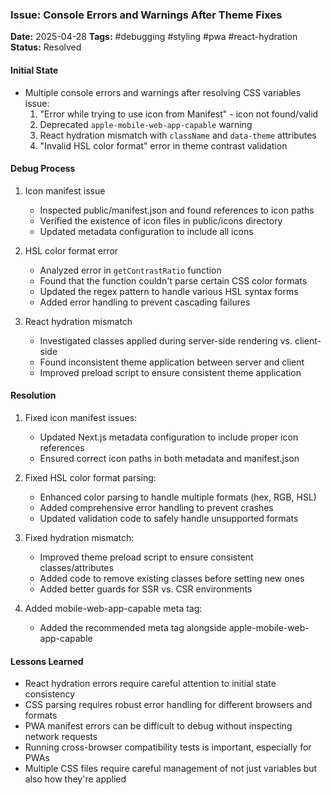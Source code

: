 ### Issue: Console Errors and Warnings After Theme Fixes
**Date:** 2025-04-28
**Tags:** #debugging #styling #pwa #react-hydration
**Status:** Resolved

#### Initial State
- Multiple console errors and warnings after resolving CSS variables issue:
  1. "Error while trying to use icon from Manifest" - icon not found/valid
  2. Deprecated `apple-mobile-web-app-capable` warning
  3. React hydration mismatch with `className` and `data-theme` attributes
  4. "Invalid HSL color format" error in theme contrast validation

#### Debug Process
1. Icon manifest issue
   - Inspected public/manifest.json and found references to icon paths
   - Verified the existence of icon files in public/icons directory
   - Updated metadata configuration to include all icons

2. HSL color format error
   - Analyzed error in `getContrastRatio` function
   - Found that the function couldn't parse certain CSS color formats
   - Updated the regex pattern to handle various HSL syntax forms
   - Added error handling to prevent cascading failures

3. React hydration mismatch
   - Investigated classes applied during server-side rendering vs. client-side
   - Found inconsistent theme application between server and client
   - Improved preload script to ensure consistent theme application

#### Resolution
1. Fixed icon manifest issues:
   - Updated Next.js metadata configuration to include proper icon references
   - Ensured correct icon paths in both metadata and manifest.json

2. Fixed HSL color format parsing:
   - Enhanced color parsing to handle multiple formats (hex, RGB, HSL)
   - Added comprehensive error handling to prevent crashes
   - Updated validation code to safely handle unsupported formats

3. Fixed hydration mismatch:
   - Improved theme preload script to ensure consistent classes/attributes
   - Added code to remove existing classes before setting new ones
   - Added better guards for SSR vs. CSR environments

4. Added mobile-web-app-capable meta tag:
   - Added the recommended meta tag alongside apple-mobile-web-app-capable

#### Lessons Learned
- React hydration errors require careful attention to initial state consistency
- CSS parsing requires robust error handling for different browsers and formats 
- PWA manifest errors can be difficult to debug without inspecting network requests
- Running cross-browser compatibility tests is important, especially for PWAs
- Multiple CSS files require careful management of not just variables but also how they're applied
